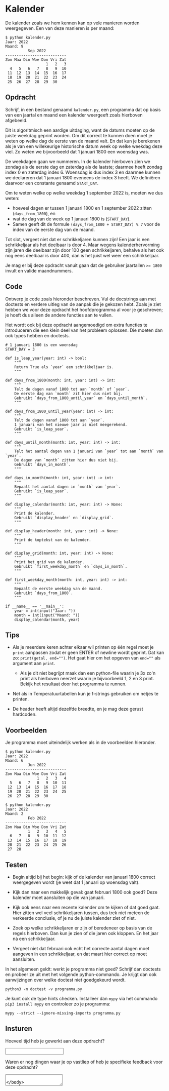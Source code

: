 # Kalender

De kalender zoals we hem kennen kan op vele manieren worden weergegeven. Een van deze manieren is per maand:

    $ python kalender.py
    Jaar: 2022
    Maand: 9
              Sep 2022
    ---------------------------
    Zon Maa Din Woe Don Vri Zat
                      1   2   3
      4   5   6   7   8   9  10
     11  12  13  14  15  16  17
     18  19  20  21  22  23  24
     25  26  27  28  29  30

## Opdracht

Schrijf, in een bestand genaamd `kalender.py`, een programma dat op basis van een jaartal en maand een kalender weergeeft zoals hierboven afgebeeld.

Dit is algoritmisch een aardige uitdaging, want de datums moeten op de juiste weekdag geprint worden. Om dit correct te kunnen doen moet je weten op welke dag de eerste van de maand valt. En dat kun je berekenen als je van een willekeurige historische datum week op welke weekdag deze viel. Zo weten we bijvoorbeeld dat 1 januari 1800 een woensdag was.

De weekdagen gaan we nummeren. In de kalender hierboven zien we zondag als de eerste dag en zaterdag als de laatste; daarmee heeft zondag index 0 en zaterdag index 6. Woensdag is dus index 3 en daarmee kunnen we declareren dat 1 januari 1800 eveneens de index 3 heeft. We definiëren daarvoor een constante genaamd `START_DAY`.

Om te weten welke op welke weekdag 1 september 2022 is, moeten we dus weten:

* hoeveel dagen er tussen 1 januari 1800 en 1 september 2022 zitten (`days_from_1800`), en
* wat de dag van de week op 1 januari 1800 is (`START_DAY`).
* Samen geeft dit de formule `(days_from_1800 + START_DAY) % 7` voor de index van de eerste dag van de maand.

Tot slot, vergeet niet dat er schrikkeljaren kunnen zijn! Een jaar is een schrikkeljaar als het deelbaar is door 4. Maar wegens kalenderhervorming zijn jaren die deelbaar zijn door 100 geen schrikkeljaren, behalve als het ook nog eens deelbaar is door 400, dan is het juist wel weer een schrikkeljaar.

Je mag er bij deze opdracht vanuit gaan dat de gebruiker jaartallen `>= 1800` invult en valide maandnummers.

## Code

Ontwerp je code zoals hieronder beschreven. Vul de docstrings aan met doctests en verdere uitleg van de aanpak die je gekozen hebt. Zoals je ziet hebben we voor deze opdracht het hoofdprogramma al voor je geschreven; je hoeft dus alleen de andere functies aan te vullen.

Het wordt ook bij deze opdracht aangemoedigd om extra functies te introduceren die een klein deel van het probleem oplossen. Die moeten dan ook types hebben en doctests.

    # 1 januari 1800 is een woensdag
    START_DAY = 3

    def is_leap_year(year: int) -> bool:
        """
        Return True als `year` een schrikkeljaar is.
        """

    def days_from_1800(month: int, year: int) -> int:
        """
        Telt de dagen vanaf 1800 tot aan `month` of `year`.
        De eerste dag van `month` zit hier dus niet bij.
        Gebruikt `days_from_1800_until_year` en `days_until_month`.
        """

    def days_from_1800_until_year(year: int) -> int:
        """
        Telt de dagen vanaf 1800 tot aan `year`.
        1 januari van het nieuwe jaar is niet meegerekend.
        Gebruikt `is_leap_year`.
        """

    def days_until_month(month: int, year: int) -> int:
        """
        Telt het aantal dagen van 1 januari van `year` tot aan `month` van `year`.
        De dagen van `month` zitten hier dus niet bij.
        Gebruikt `days_in_month`.
        """

    def days_in_month(month: int, year: int) -> int:
        """
        Bepaalt het aantal dagen in `month` van `year`.
        Gebruikt `is_leap_year`.
        """

    def display_calendar(month: int, year: int) -> None:
        """
        Print de kalender.
        Gebruikt `display_header` en `display_grid`.
        """

    def display_header(month: int, year: int) -> None:
        """
        Print de koptekst van de kalender.
        """

    def display_grid(month: int, year: int) -> None:
        """
        Print het grid van de kalender.
        Gebruikt `first_weekday_month` en `days_in_month`.
        """

    def first_weekday_month(month: int, year: int) -> int:
        """
        Bepaalt de eerste weekdag van de maand.
        Gebruikt `days_from_1800`.
        """

    if __name__ == '__main__':
        year = int(input("Jaar: "))
        month = int(input("Maand: "))
        display_calendar(month, year)

## Tips

* Als je meerdere keren achter elkaar wil printen op één regel moet je `print` aanpassen zodat er geen ENTER of newline wordt geprint. Dat kan zo: `print(getal, end="")`. Het gaat hier om het opgeven van `end=""` als argument aan `print`.

    * Als je dit niet begrijpt maak dan een python-file waarin je 3x zo'n print als hierboven neerzet waarin je bijvoorbeeld 1, 2 en 3 print. Bekijk het resultaat door het programma te runnen.

* Net als in Temperatuurtabellen kun je f-strings gebruiken om netjes te printen.

* De header heeft altijd dezelfde breedte, en je mag deze gerust hardcoden.

## Voorbeelden

Je programma moet uiteindelijk werken als in de voorbeelden hieronder.

    $ python kalender.py
    Jaar: 2022
    Maand: 6
              Jun 2022
    ---------------------------
    Zon Maa Din Woe Don Vri Zat
                  1   2   3   4
      5   6   7   8   9  10  11
     12  13  14  15  16  17  18
     19  20  21  22  23  24  25
     26  27  28  29  30

    $ python kalender.py
    Jaar: 2022
    Maand: 2
              Feb 2022
    ---------------------------
    Zon Maa Din Woe Don Vri Zat
              1   2   3   4   5
      6   7   8   9  10  11  12
     13  14  15  16  17  18  19
     20  21  22  23  24  25  26
     27  28

## Testen

* Begin altijd bij het begin: kijk of de kalender van januari 1800 correct weergegeven wordt (je weet dat 1 januari op woensdag valt).

* Kijk dan naar een makkelijk geval: gaat februari 1800 ook goed? Deze kalender moet aansluiten op die van januari.

* Kijk ook eens naar een recente kalender om te kijken of dat goed gaat. Hier zitten wel veel schrikkeljaren tussen, dus trek niet meteen de verkeerde conclusie, of je nu de juiste kalender ziet of niet.

* Zoek op welke schrikkeljaren er zijn of beredeneer op basis van de regels hierboven. Dan kun je zien of die jaren ook kloppen. En het jaar ná een schrikkeljaar.

* Vergeet niet dat februari ook echt het correcte aantal dagen moet aangeven in een schrikkeljaar, en dat maart hier correct op moet aansluiten.

In het algemeen geldt: werkt je programma niet goed? Schrijf dan doctests en probeer ze uit met het volgende python-commando. Je krijgt dan ook aanwijzingen over welke doctest niet goedgekeurd wordt.

    python3 -m doctest -v programma.py

Je kunt ook de type hints checken. Installeer dan `mypy` via het commando `pip3 install mypy` en controleer zo je programma:

    mypy --strict --ignore-missing-imports programma.py

## Insturen

Hoeveel tijd heb je gewerkt aan deze opdracht?

<input name="form[qTime]" type="text" required>

Waren er nog dingen waar je op vastliep of heb je specifieke feedback voor deze opdracht?

<textarea name="form[qVastlopers]">
